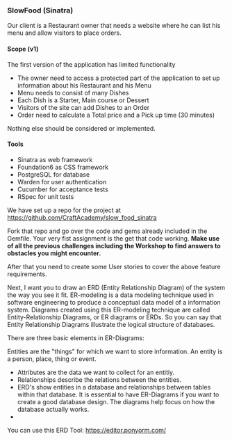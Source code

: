 ### SlowFood (Sinatra)

Our client is a Restaurant owner that needs a website where he can list his menu and allow visitors to place orders.

#### Scope (v1)

The first version of the application has limited functionality

* The owner need to access a protected part of the application to set up information about his Restaurant and his Menu
* Menu needs to consist of many Dishes
* Each Dish is a Starter, Main course or Dessert
* Visitors of the site can add Dishes to an Order
* Order need to calculate a Total price and a Pick up time (30 minutes)

Nothing else should be considered or implemented.

#### Tools
* Sinatra as web framework
* Foundation6 as CSS framework
* PostgreSQL for database
* Warden for user authentication
* Cucumber for acceptance tests
* RSpec for unit tests


We have set up a repo for the project at https://github.com/CraftAcademy/slow_food_sinatra

Fork that repo and go over the code and gems already included in the Gemfile. Your very fist assignment is the get that code working. **Make use of all the previous challenges including the Workshop to find answers to obstacles you might encounter.**

After that you need to create some User stories to cover the above feature requirements. 


Next, I want you to draw an ERD (Entity Relationship Diagram) of the system the way you see it fit. ER-modeling is a data modeling technique used in software engineering to produce a conceptual data model of a information system. Diagrams created using this ER-modeling technique are called Entity-Relationship Diagrams, or ER diagrams or ERDs. So you can say that Entity Relationship Diagrams illustrate the logical structure of databases.

There are three basic elements in ER-Diagrams:

Entities are the "things" for which we want to store information. An entity is a person, place, thing or event.
* Attributes are the data we want to collect for an entitiy.
* Relationships describe the relations between the entities.
* ERD's show entities in a database and relationships between tables within that database. It is essential to have ER-Diagrams if you want to create a good database design. The diagrams help focus on how the database actually works.
* 
You can use this ERD Tool: https://editor.ponyorm.com/


